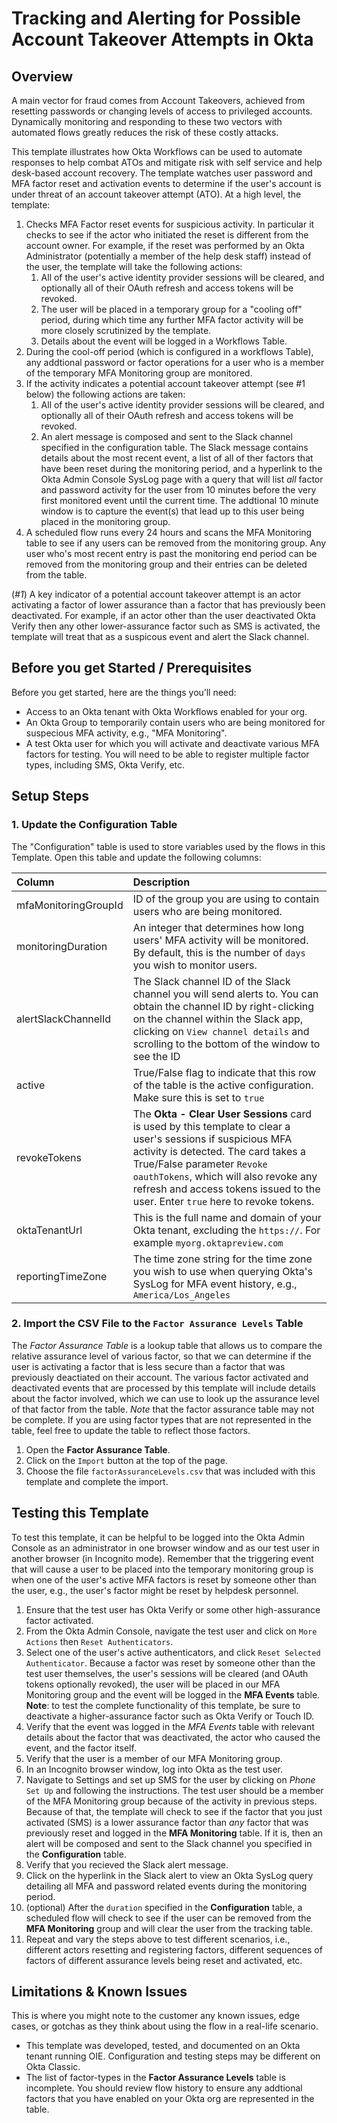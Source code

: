 # Tracking and Alerting for Possible Account Takeover Attempts in Okta

## Overview

A main vector for fraud comes from Account Takeovers, achieved from resetting passwords or changing levels of access to privileged accounts. Dynamically monitoring and responding to these two vectors with automated flows greatly reduces the risk of these costly attacks.

This template illustrates how Okta Workflows can be used to automate responses to help combat ATOs and mitigate risk with self service and help desk-based account recovery. The template watches user password and MFA factor reset and activation events to determine if the user's account is under threat of an account takeover attempt (ATO). At a high level, the template:

1. Checks MFA Factor reset events for suspicious activity. In particular it checks to see if the actor who initiated the reset is different from the account owner. For example, if the reset was performed by an Okta Administrator (potentially a member of the help desk staff) instead of the user, the template will take the following actions:
    1. All of the user's active identity provider sessions will be cleared, and optionally all of their OAuth refresh and access tokens will be revoked.
    2. The user will be placed in a temporary group for a "cooling off" period, during which time any further MFA factor activity will be more closely scrutinized by the template.
    3. Details about the event will be logged in a Workflows Table.
2. During the cool-off period (which is configured in a workflows Table), any addtional password or factor operations for a user who is a member of the temporary MFA Monitoring group are monitored.
3. If the activity indicates a potential account takeover attempt (see #1 below) the following actions are taken:
    1. All of the user's active identity provider sessions will be cleared, and optionally all of their OAuth refresh and access tokens will be revoked.
    2. An alert message is composed and sent to the Slack channel specified in the configuration table. The Slack message contains details about the most recent event, a list of all of ther factors that have been reset during the monitoring period, and a hyperlink to the Okta Admin Console SysLog page with a query that will list *all* factor and password activity for the user from 10 minutes before the very first monitored event until the current time. The addtional 10 minute window is to capture the event(s) that lead up to this user being placed in the monitoring group.
4. A scheduled flow runs every 24 hours and scans the MFA Monitoring table to see if any users can be removed from the monitoring group. Any user who's most recent entry is past the monitoring end period can be removed from the monitoring group and their entries can be deleted from the table.
  
(*#1*) A key indicator of a potential account takeover attempt is an actor activating a factor of lower assurance than a factor that has previously been deactivated. For example, if an actor other than the user deactivated Okta Verify then any other lower-assurance factor such as SMS is activated, the template will treat that as a suspicous event and alert the Slack channel.

## Before you get Started / Prerequisites

Before you get started, here are the things you’ll need:

-   Access to an Okta tenant with Okta Workflows enabled for your org.
-   An Okta Group to temporarily contain users who are being monitored for suspecious MFA activity, e.g., "MFA Monitoring". 
-   A test Okta user for which you will activate and deactivate various MFA factors for testing. You will need to be able to register multiple factor types, including SMS, Okta Verify, etc.

## Setup Steps

### 1. Update the Configuration Table

The "Configuration" table is used to store variables used by the flows in this Template. Open this table and update the following columns:

| Column | Description |
| :--- | :---|
| mfaMonitoringGroupId | ID of the group you are using to contain users who are being monitored. |
| monitoringDuration | An integer that determines how long users' MFA activity will be monitored. By default, this is the number of `days` you wish to monitor users. |
| alertSlackChannelId | The Slack channel ID of the Slack channel you will send alerts to. You can obtain the channel ID by right-clicking on the channel within the Slack app, clicking on `View channel details` and scrolling to the bottom of the window to see the ID |
| active | True/False flag to indicate that this row of the table is the active configuration. Make sure this is set to `true` |
| revokeTokens | The **Okta - Clear User Sessions** card is used by this template to clear a user's sessions if suspicious MFA activity is detected. The card takes a True/False parameter `Revoke oauthTokens`, which will also revoke any refresh and access tokens issued to the user. Enter `true` here to revoke tokens. |
| oktaTenantUrl | This is the full name and domain of your Okta tenant, excluding the `https://`. For example `myorg.oktapreview.com` |
| reportingTimeZone | The time zone string for the time zone you wish to use when querying Okta's SysLog for MFA event history, e.g., `America/Los_Angeles` |

### 2. Import the CSV File to the `Factor Assurance Levels` Table

The *Factor Assurance Table* is a lookup table that allows us to compare the relative assurance level of various factor, so that we can determine if the user is activating a factor that is less secure than a factor that was previously deactiated on their account. The various factor activated and deactivated events that are processed by this template will include details about the factor involved, which we can use to look up the assurance level of that factor from the table. *Note* that the factor assurance table may not be complete. If you are using factor types that are not represented in the table, feel free to update the table to reflect those factors.

1. Open the **Factor Assurance Table**.
2. Click on the `Import` button at the top of the page.
3. Choose the file `factorAssuranceLevels.csv` that was included with this template and complete the import.

## Testing this Template

To test this template, it can be helpful to be logged into the Okta Admin Console as an administrator in one browser window and as our test user in another browser (in Incognito mode). Remember that the triggering event that will cause a user to be placed into the temporary monitoring group is when one of the user's active MFA factors is reset by someone other than the user, e.g., the user's factor might be reset by helpdesk personnel. 

1.  Ensure that the test user has Okta Verify or some other high-assurance factor activated.
2.  From the Okta Admin Console, navigate the test user and click on `More Actions` then `Reset Authenticators`.
3.  Select one of the user's active authenticators, and click `Reset Selected Authenticator`. Because a factor was reset by someone other than the test user themselves, the user's sessions will be cleared (and OAuth tokens optionally revoked), the user will be placed in our MFA Monitoring group and the event will be logged in the **MFA Events** table. **Note**: to test the complete functionality of this template, be sure to deactivate a higher-assurance factor such as Okta Verify or Touch ID.
4.  Verify that the event was logged in the *MFA Events* table with relevant details about the factor that was deactivated, the actor who caused the event, and the factor itself.
5.  Verify that the user is a member of our MFA Monitoring group.
6.  In an Incognito browser window, log into Okta as the test user. 
7.  Navigate to Settings and set up SMS for the user by clicking on *Phone* `Set Up` and following the instructions. The test user should be a member of the MFA Monitoring group because of the activity in previous steps. Because of that, the template will check to see if the factor that you just activated (SMS) is a lower assurance factor than *any* factor that was previously reset and logged in the **MFA Monitoring** table. If it is, then an alert will be composed and sent to the Slack channel you specified in the **Configuration** table. 
8.  Verify that you recieved the Slack alert message.
9.  Click on the hyperlink in the Slack alert to view an Okta SysLog query detailing all MFA and password related events during the monitoring period.
10. (optional) After the `duration` specified in the **Configuration** table, a scheduled flow will check to see if the user can be removed from the **MFA Monitoring** group and will clear the user from the tracking table.
11.  Repeat and vary the steps above to test different scenarios, i.e., different actors resetting and registering factors, different sequences of factors of different assurance levels being reset and activated, etc.

## Limitations & Known Issues

This is where you might note to the customer any known issues, edge
cases, or gotchas as they think about using the flow in a real-life
scenario.

-   This template was developed, tested, and documented on an Okta tenant running OIE. Configuration and testing steps may be different on Okta Classic.
-   The list of factor-types in the **Factor Assurance Levels** table is incomplete. You should review flow history to ensure any addtional factors that you have enabled on your Okta org are represented in the table.

